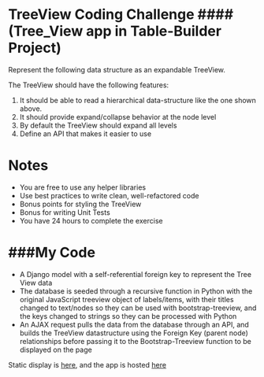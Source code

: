 TreeView Coding Challenge
####(Tree_View app in Table-Builder Project)
=========
Represent the following data structure as an expandable TreeView.


The TreeView should have the following features:

1. It should be able to read a hierarchical data-structure like the one shown above.
2. It should provide expand/collapse behavior at the node level
3. By default the TreeView should expand all levels
4. Define an API that makes it easier to use

Notes
======
- You are free to use any helper libraries
- Use best practices to write clean, well-refactored code
- Bonus points for styling the TreeView
- Bonus for writing Unit Tests
- You have 24 hours to complete the exercise


###My Code
=======
- A Django model with a self-referential foreign key to represent the Tree View data
- The database is seeded through a recursive function in Python with the original JavaScript treeview object of labels/items, with their titles changed to text/nodes so they can be used with bootstrap-treeview, and the keys changed to strings so they can be processed with Python
- An AJAX request pulls the data from the database through an API, and builds the TreeView datastructure using the Foreign Key (parent node) relationships before passing it to the Bootstrap-Treeview function to be displayed on the page

Static display is [here](https://altheasmith.github.io), and the app is hosted [here](https://tablebuilder-studymed.rhcloud.com/)
